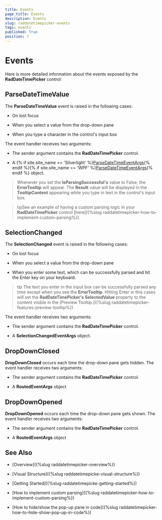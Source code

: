 ```yaml
---
title: Events
page_title: Events
description: Events
slug: raddatetimepicker-events
tags: events
published: True
position: 7
---
```


# Events

Here is more detailed information about the events exposed by the __RadDateTimePicker__ control:
        
## ParseDateTimeValue

The __ParseDateTimeValue__ event is raised in the following cases:            

* On lost focus

* When you select a value from the drop-down pane

* When you type a character in the control's input box

The event handler receives two arguments:            

* The sender argument contains the __RadDateTimePicker__ control.

* A {% if site.site_name == 'Silverlight' %}[ParseDateTimeEventArgs](https://docs.telerik.com/devtools/silverlight/api/html/T_Telerik_Windows_Controls_ParseDateTimeEventArgs.htm){% endif %}{% if site.site_name == 'WPF' %}[ParseDateTimeEventArgs](https://docs.telerik.com/devtools/wpf/api/html/T_Telerik_Windows_Controls_ParseDateTimeEventArgs.htm){% endif %} object.

>Whenever you set the __IsParsingSuccessful's__ value to False, the __ErrorTooltip__ will appear. The __Result__ value will be displayed in the __TooltipContent__ appearing while you type in text in the control's input box.  

<!-- -->

>tipSee an example of having a custom parsing logic in your __RadDateTimePicker__ control [here]({%slug raddatetimepicker-how-to-implement-custom-parsing%}).

## SelectionChanged

The __SelectionChanged__ event is raised in the following cases:            

* On lost focus

* When you  select a value from the drop-down pane

* When you enter some text, which can be successfully parsed and hit the Enter key on your keyboard.

>tip The text you enter in the input box can be successfully parsed any time except when you see the __ErrorTooltip__. Hitting Enter in this cases will set the __RadDateTimePicker's SelectedValue__ property to the content visible in the [Preview Tooltip.]({%slug raddatetimepicker-features-preview-tooltip%})

The event handler receives two arguments:

* The sender argument contains the __RadDateTimePicker__ control.

* A __SelectionChangedEventArgs__ object.

## DropDownClosed

__DropDownClosed__ occurs each time the drop-down pane gets hidden. The event handler receives two arguments:

* The sender argument contains the __RadDateTimePicker__ control.

* A __RoutedEventArgs__ object
              
## DropDownOpened

__DropDownOpened__ occurs each time the drop-down pane gets shown. The event handler receives two arguments:

* The sender argument contains the __RadDateTimePicker__ control.

* A __RoutedEventArgs__ object

## See Also

 * [Overview]({%slug raddatetimepicker-overview%})

 * [Visual Structure]({%slug raddatetimepicke-visual-structure%})

 * [Getting Started]({%slug raddatetimepicke-getting-started%})

 * [How to implement custom parsing]({%slug raddatetimepicker-how-to-implement-custom-parsing%})

 * [How to hide/show the pop-up pane in code]({%slug raddatetimepicker-how-to-hide-show-pop-up-in-code%})
